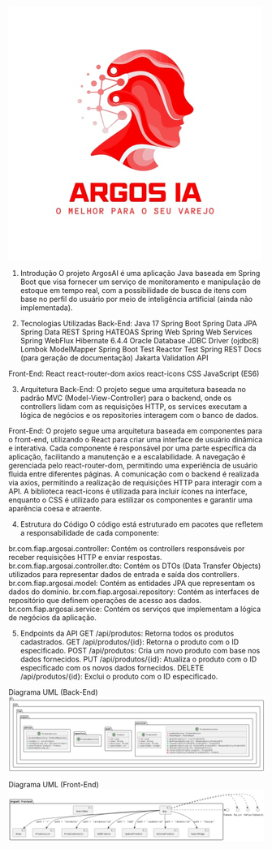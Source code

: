 ![Logo](https://github.com/MuriloNogr/ArgosAI-Sprint2/blob/main/ArgosAIMainLogo.jpeg)

1. Introdução
O projeto ArgosAI é uma aplicação Java baseada em Spring Boot que visa fornecer um serviço de monitoramento e manipulação de estoque em tempo real, com a possibilidade de busca de itens com base no perfil do usuário por meio de inteligência artificial (ainda não implementada).

2. Tecnologias Utilizadas
Back-End:
  Java 17
  Spring Boot
  Spring Data JPA
  Spring Data REST
  Spring HATEOAS
  Spring Web
  Spring Web Services
  Spring WebFlux
  Hibernate 6.4.4
  Oracle Database JDBC Driver (ojdbc8)
  Lombok
  ModelMapper
  Spring Boot Test
  Reactor Test
  Spring REST Docs (para geração de documentação)
  Jakarta Validation API

Front-End:
  React
  react-router-dom
  axios
  react-icons
  CSS
  JavaScript (ES6)

3. Arquitetura
Back-End: O projeto segue uma arquitetura baseada no padrão MVC (Model-View-Controller) para o backend, onde os controllers lidam com as requisições HTTP, os services executam a lógica de negócios e os    repositories interagem com o banco de dados.

Front-End: O projeto segue uma arquitetura baseada em componentes para o front-end, utilizando o React para criar uma interface de usuário dinâmica e interativa. Cada componente é responsável por uma parte específica da aplicação, facilitando a manutenção e a escalabilidade. A navegação é gerenciada pelo react-router-dom, permitindo uma experiência de usuário fluida entre diferentes páginas. A comunicação com o backend é realizada via axios, permitindo a realização de requisições HTTP para interagir com a API. A biblioteca react-icons é utilizada para incluir ícones na interface, enquanto o CSS é utilizado para estilizar os componentes e garantir uma aparência coesa e atraente.

4. Estrutura do Código
O código está estruturado em pacotes que refletem a responsabilidade de cada componente:

br.com.fiap.argosai.controller: Contém os controllers responsáveis por receber requisições HTTP e enviar respostas.
br.com.fiap.argosai.controller.dto: Contém os DTOs (Data Transfer Objects) utilizados para representar dados de entrada e saída dos controllers.
br.com.fiap.argosai.model: Contém as entidades JPA que representam os dados do domínio.
br.com.fiap.argosai.repository: Contém as interfaces de repositório que definem operações de acesso aos dados.
br.com.fiap.argosai.service: Contém os serviços que implementam a lógica de negócios da aplicação.

5. Endpoints da API
GET /api/produtos: Retorna todos os produtos cadastrados.
GET /api/produtos/{id}: Retorna o produto com o ID especificado.
POST /api/produtos: Cria um novo produto com base nos dados fornecidos.
PUT /api/produtos/{id}: Atualiza o produto com o ID especificado com os novos dados fornecidos.
DELETE /api/produtos/{id}: Exclui o produto com o ID especificado.

Diagrama UML (Back-End)
![Diagrama UML](https://github.com/MuriloNogr/ArgosAI-Sprint2/blob/main/ArgosAI-UMLv2.png)

Diagrama UML (Front-End)
![Diagrama UML Front](https://github.com/MuriloNogr/ArgosAI-Sprint2/blob/main/ArgosAI-FrontUML.png)
